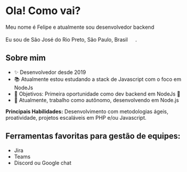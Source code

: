 <h1>Ola! Como vai?</h1>

<p>Meu nome é Felipe e atualmente sou desenvolvedor backend</p>
<p>Eu sou de São José do Rio Preto, São Paulo, Brasil <img src="https://cdn-icons-png.flaticon.com/128/197/197386.png" width="17" />.</p>

## Sobre mim
- ✨ Desenvolvedor desde 2019
- 📚 Atualmente estou estudando a stack de Javascript com o foco em NodeJs
- 🎯 Objetivos: Primeira oportunidade como dev backend em NodeJs 🚀
- 💼 Atualmente, trabalho como autônomo, desenvolvendo em Node.js

<p><b>Principais Habilidades:</b> Desenvolvimento com metodologias ágeis, proatividade, projetos escaláveis ​​em PHP e/ou Javascript.</p>

## Ferramentas favoritas para gestão de equipes:
- Jira 
- Teams
- Discord ou Google chat
